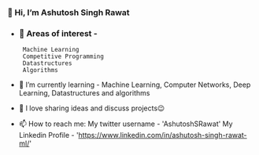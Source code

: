 ### 👋 Hi, I’m Ashutosh Singh Rawat

- ### 👀 Areas of interest -
       Machine Learning
       Competitive Programming
       Datastructures
       Algorithms

- 🌱 I’m currently learning - Machine Learning, Computer Networks, Deep Learning, Datastructures and algorithms
- 💞️ I love sharing ideas and discuss projects😉

- 📫 How to reach me:
            My twitter username - 'AshutoshSRawat'
            My Linkedin Profile - 'https://www.linkedin.com/in/ashutosh-singh-rawat-ml/'

<!---
Ashutosh-Rawat/Ashutosh-Rawat is a ✨ special ✨ repository because its `README.md` (this file) appears on your GitHub profile.
You can click the Preview link to take a look at your changes.
--->
